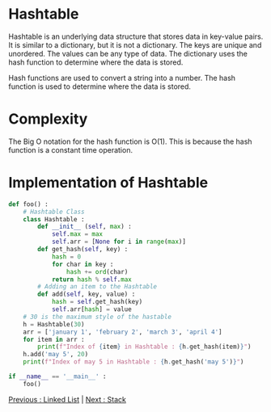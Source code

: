 # Hashtable

Hashtable is an underlying data structure that stores data in key-value pairs. It is similar to a dictionary, but it is not a dictionary. The keys are unique and unordered. The values can be any type of data. The dictionary uses the hash function to determine where the data is stored.

Hash functions are used to convert a string into a number. The hash function is used to determine where the data is stored.

# Complexity

The Big O notation for the hash function is O(1). This is because the hash function is a constant time operation.

# Implementation of Hashtable

```python
def foo() :
    # Hashtable Class
    class Hashtable :
        def __init__ (self, max) :
            self.max = max
            self.arr = [None for i in range(max)]
        def get_hash(self, key) :
            hash = 0
            for char in key :
                hash += ord(char)
            return hash % self.max
        # Adding an item to the Hashtable
        def add(self, key, value) :
            hash = self.get_hash(key)
            self.arr[hash] = value
    # 30 is the maximum style of the hastable
    h = Hashtable(30)
    arr = ['january 1', 'february 2', 'march 3', 'april 4']
    for item in arr :
        print(f"Index of {item} in Hashtable : {h.get_hash(item)}")
    h.add('may 5', 20)
    print(f"Index of may 5 in Hashtable : {h.get_hash('may 5')}")

if __name__ == '__main__' :
    foo()
```

[Previous : Linked List](./04-linked-list.md) | [Next : Stack](./06-stack.md)
